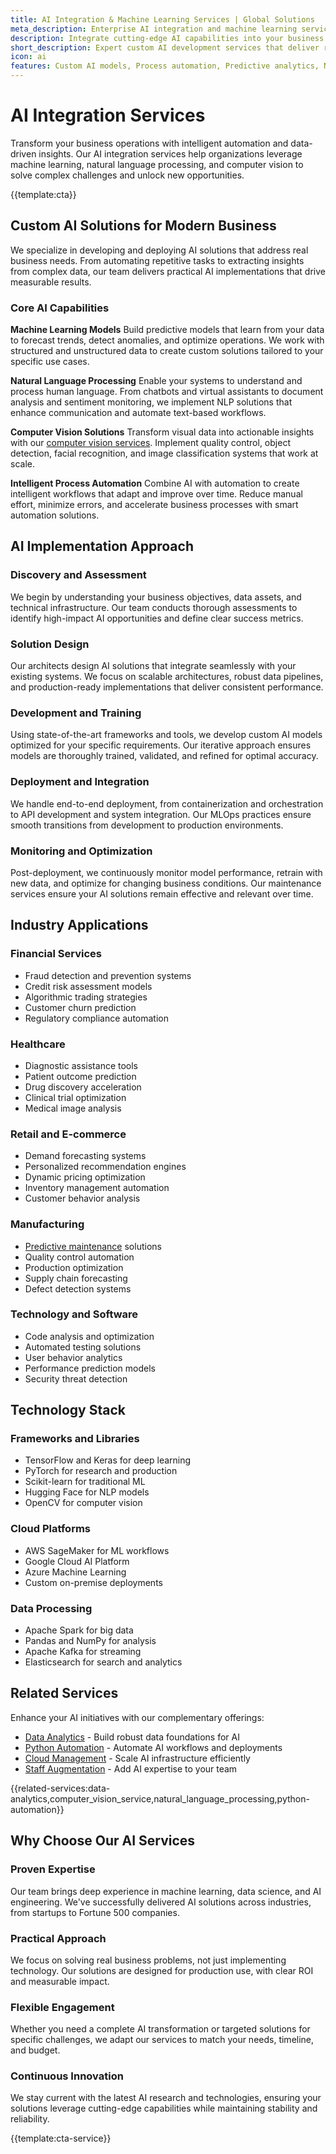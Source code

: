 ```yaml
---
title: AI Integration & Machine Learning Services | Global Solutions
meta_description: Enterprise AI integration and machine learning services worldwide. Transform operations with intelligent automation, predictive analytics, and custom AI solutions.
description: Integrate cutting-edge AI capabilities into your business processes with custom models, automation, and intelligent insights
short_description: Expert custom AI development services that deliver real-world solutions for automation, prediction, and intelligent decision-making.
icon: ai
features: Custom AI models, Process automation, Predictive analytics, Natural language processing, Computer vision integration, MLOps deployment
---
```


# AI Integration Services

Transform your business operations with intelligent automation and data-driven insights. Our AI integration services help organizations leverage machine learning, natural language processing, and computer vision to solve complex challenges and unlock new opportunities.

{{template:cta}}

## Custom AI Solutions for Modern Business

We specialize in developing and deploying AI solutions that address real business needs. From automating repetitive tasks to extracting insights from complex data, our team delivers practical AI implementations that drive measurable results.

### Core AI Capabilities

**Machine Learning Models**
Build predictive models that learn from your data to forecast trends, detect anomalies, and optimize operations. We work with structured and unstructured data to create custom solutions tailored to your specific use cases.

**Natural Language Processing**
Enable your systems to understand and process human language. From chatbots and virtual assistants to document analysis and sentiment monitoring, we implement NLP solutions that enhance communication and automate text-based workflows.

**Computer Vision Solutions**
Transform visual data into actionable insights with our [computer vision services](computer_vision_service.html). Implement quality control, object detection, facial recognition, and image classification systems that work at scale.

**Intelligent Process Automation**
Combine AI with automation to create intelligent workflows that adapt and improve over time. Reduce manual effort, minimize errors, and accelerate business processes with smart automation solutions.

## AI Implementation Approach

### Discovery and Assessment
We begin by understanding your business objectives, data assets, and technical infrastructure. Our team conducts thorough assessments to identify high-impact AI opportunities and define clear success metrics.

### Solution Design
Our architects design AI solutions that integrate seamlessly with your existing systems. We focus on scalable architectures, robust data pipelines, and production-ready implementations that deliver consistent performance.

### Development and Training
Using state-of-the-art frameworks and tools, we develop custom AI models optimized for your specific requirements. Our iterative approach ensures models are thoroughly trained, validated, and refined for optimal accuracy.

### Deployment and Integration
We handle end-to-end deployment, from containerization and orchestration to API development and system integration. Our MLOps practices ensure smooth transitions from development to production environments.

### Monitoring and Optimization
Post-deployment, we continuously monitor model performance, retrain with new data, and optimize for changing business conditions. Our maintenance services ensure your AI solutions remain effective and relevant over time.

## Industry Applications

### Financial Services
- Fraud detection and prevention systems
- Credit risk assessment models
- Algorithmic trading strategies
- Customer churn prediction
- Regulatory compliance automation

### Healthcare
- Diagnostic assistance tools
- Patient outcome prediction
- Drug discovery acceleration
- Clinical trial optimization
- Medical image analysis

### Retail and E-commerce
- Demand forecasting systems
- Personalized recommendation engines
- Dynamic pricing optimization
- Inventory management automation
- Customer behavior analysis

### Manufacturing
- [Predictive maintenance](predictive_maintenance.html) solutions
- Quality control automation
- Production optimization
- Supply chain forecasting
- Defect detection systems

### Technology and Software
- Code analysis and optimization
- Automated testing solutions
- User behavior analytics
- Performance prediction models
- Security threat detection

## Technology Stack

### Frameworks and Libraries
- TensorFlow and Keras for deep learning
- PyTorch for research and production
- Scikit-learn for traditional ML
- Hugging Face for NLP models
- OpenCV for computer vision

### Cloud Platforms
- AWS SageMaker for ML workflows
- Google Cloud AI Platform
- Azure Machine Learning
- Custom on-premise deployments

### Data Processing
- Apache Spark for big data
- Pandas and NumPy for analysis
- Apache Kafka for streaming
- Elasticsearch for search and analytics

## Related Services

Enhance your AI initiatives with our complementary offerings:

- [Data Analytics](data-analytics.html) - Build robust data foundations for AI
- [Python Automation](python-automation.html) - Automate AI workflows and deployments
- [Cloud Management](cloud-managment.html) - Scale AI infrastructure efficiently
- [Staff Augmentation](staff-augmentation.html) - Add AI expertise to your team

{{related-services:data-analytics,computer_vision_service,natural_language_processing,python-automation}}

## Why Choose Our AI Services

### Proven Expertise
Our team brings deep experience in machine learning, data science, and AI engineering. We've successfully delivered AI solutions across industries, from startups to Fortune 500 companies.

### Practical Approach
We focus on solving real business problems, not just implementing technology. Our solutions are designed for production use, with clear ROI and measurable impact.

### Flexible Engagement
Whether you need a complete AI transformation or targeted solutions for specific challenges, we adapt our services to match your needs, timeline, and budget.

### Continuous Innovation
We stay current with the latest AI research and technologies, ensuring your solutions leverage cutting-edge capabilities while maintaining stability and reliability.

{{template:cta-service}}